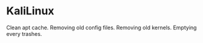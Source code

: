 # KaliLinux
Clean apt cache. Removing old config files. Removing old kernels. Emptying every trashes.
